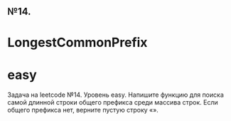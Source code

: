 ## №14. 
# LongestCommonPrefix
# easy
Задача на leetcode №14. 
Уровень easy.
Напишите функцию для поиска самой длинной строки общего префикса среди массива строк.
Если общего префикса нет, верните пустую строку «».
